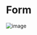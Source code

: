 # Form
![image](https://github.com/upatrick/Form/assets/52748492/e3cc7fcf-c8ce-48cc-80ff-4699c9f3c8ca)
